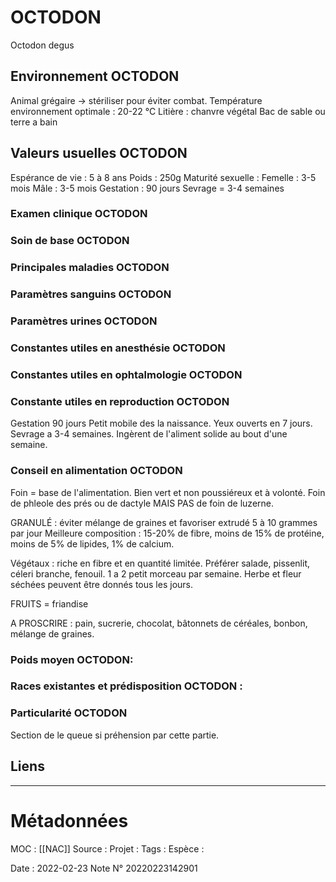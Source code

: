 # OCTODON
Octodon degus

## Environnement OCTODON
Animal grégaire -> stériliser pour éviter combat.
Température environnement optimale : 20-22 °C
Litière : chanvre végétal
Bac de sable ou terre a bain


## Valeurs usuelles OCTODON
Espérance de vie : 5 à 8 ans
Poids : 250g
Maturité sexuelle : 
	Femelle : 3-5 mois 
	Mâle : 3-5 mois 
Gestation : 90 jours 
Sevrage = 3-4 semaines 

### Examen clinique OCTODON

### Soin de base OCTODON
### Principales maladies OCTODON
### Paramètres sanguins OCTODON
### Paramètres urines OCTODON
### Constantes utiles en anesthésie OCTODON
### Constantes utiles en ophtalmologie OCTODON
### Constante utiles en reproduction OCTODON
Gestation 90 jours 
Petit mobile des la naissance. Yeux ouverts en 7 jours. Sevrage a 3-4 semaines. Ingèrent de l'aliment solide au bout d'une semaine.
### Conseil en alimentation OCTODON
Foin = base de l'alimentation. Bien vert et non poussiéreux et à volonté.
Foin de phleole des prés ou de dactyle MAIS PAS de foin de luzerne.

GRANULÉ : éviter mélange de graines et favoriser extrudé
5 à 10 grammes par jour
Meilleure composition : 15-20% de fibre, moins de 15% de protéine, moins de 5% de lipides, 1% de calcium.

Végétaux : riche en fibre et en quantité limitée. Préférer salade, pissenlit, céleri branche, fenouil. 1 a 2 petit morceau par semaine. Herbe et fleur séchées peuvent être donnés tous les jours.

FRUITS = friandise

A PROSCRIRE : pain, sucrerie, chocolat, bâtonnets de céréales, bonbon, mélange de graines.


### Poids moyen OCTODON:
### Races existantes et prédisposition OCTODON :

### Particularité OCTODON
Section de le queue si préhension par cette partie.

## Liens


***

# Métadonnées
MOC : [[NAC]]
Source :
Projet :
Tags : 
	Espèce :
	
Date : 2022-02-23
Note N° 20220223142901